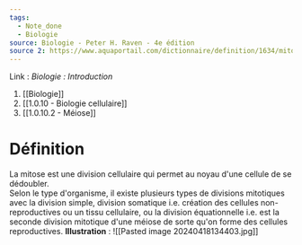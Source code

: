 ```yaml
---
tags:
  - Note_done
  - Biologie
source: Biologie - Peter H. Raven - 4e édition
source 2: https://www.aquaportail.com/dictionnaire/definition/1634/mitose#:~:text=La%20mitose%20est%20le%20type,résultantes%20ne%20subissent%20aucune%20modification.
---
```


Link :
_Biologie : Introduction_
1. [[Biologie]]
2. [[1.0.10 - Biologie cellulaire]]
3. [[1.0.10.2 - Méiose]]

# Définition
La mitose est une division cellulaire qui permet au noyau d'une cellule de se dédoubler. 
\
Selon le type d'organisme, il existe plusieurs types de divisions mitotiques avec la division simple, division somatique i.e. création des cellules non-reproductives ou un tissu cellulaire, ou la division équationnelle i.e. est la seconde division mitotique d'une méiose de sorte qu'on forme des cellules reproductives.
**Illustration** : ![[Pasted image 20240418134403.jpg]]